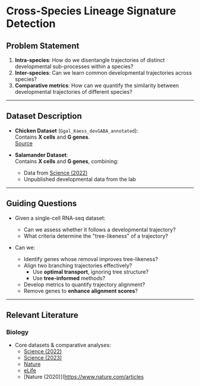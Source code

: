 # Cross-Species Lineage Signature Detection

## Problem Statement

1. **Intra-species**: How do we disentangle trajectories of distinct developmental sub-processes within a species?
2. **Inter-species**: Can we learn common developmental trajectories across species?
3. **Comparative metrics**: How can we quantify the similarity between developmental trajectories of different species?

---

## Dataset Description

- **Chicken Dataset** (`Ggal_Kaess_devGABA_annotated`):  
  Contains **X cells** and **G genes**.  
  [Source](https://www.science.org/doi/10.1126/science.adp5182)

- **Salamander Dataset**:  
  Contains **X cells** and **G genes**, combining:
  - Data from [Science (2022)](https://www.science.org/doi/10.1126/science.abp9186)
  - Unpublished developmental data from the lab

---

## Guiding Questions

- Given a single-cell RNA-seq dataset:
  - Can we assess whether it follows a developmental trajectory?
  - What criteria determine the "tree-likeness" of a trajectory?
  
- Can we:
  - Identify genes whose removal improves tree-likeness?
  - Align two branching trajectories effectively?
    - Use **optimal transport**, ignoring tree structure?
    - Use **tree-informed** methods?
  - Develop metrics to quantify trajectory alignment?
  - Remove genes to **enhance alignment scores**?

---

## Relevant Literature

### Biology
- Core datasets & comparative analyses:
  - [Science (2022)](https://www.science.org/doi/10.1126/science.abp9186)
  - [Science (2023)](https://www.science.org/doi/10.1126/science.adp5182)
  - [Nature](https://www.nature.com/articles/s41586-022-04510-w)
  - [eLife](https://elifesciences.org/articles/71864)
  - [Nature (2020)](https://www.nature.com/articles
